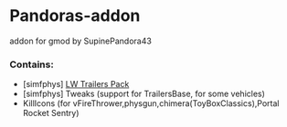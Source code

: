 # Pandoras-addon
addon for gmod by SupinePandora43

### Contains:
* [simfphys] [LW Trailers Pack](https://github.com/SupinePandora43/Pandoras-addon/TrailersBaseTweaks.md)
* [simfphys] Tweaks (support for TrailersBase, for some vehicles)
* KillIcons (for vFireThrower,physgun,chimera(ToyBoxClassics),Portal Rocket Sentry)
